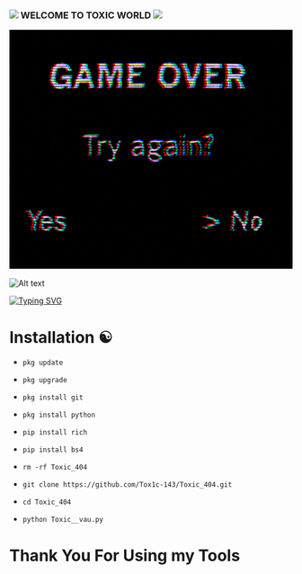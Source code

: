 <h3 align="left">
  <img src="https://emoji.discord.st/emojis/768b108d-274f-4f44-a634-8477b16efce7.gif" width="22">
WELCOME TO TOXIC WORLD 
  <img src="https://emoji.discord.st/emojis/768b108d-274f-4f44-a634-8477b16efce7.gif" width="22">
</h3>

 

<img src="https://github.com/TOX1C-143/TOX1C-143/blob/main/Image/pinterestdownloader.com-1707863065.6401.gif" alt="" border="0" />

 

![Alt text]([https://github.com/TOX1C-143/TOX1C-143/blob/main/Image/pinterestdownloader.com-1707860477.240562.gif?raw=true](https://github.com/TOX1C-143/TOX1C-143/blob/main/Image/pinterestdownloader.com-1707863915.135713.gif))

 

[![Typing SVG](https://readme-typing-svg.herokuapp.com?font=Fira+Code&size=35&pause=1000&random=false&width=435&lines=TOXIC+143;IT'S+NOT+A+NAME;IT'S+BRAND+BRO)](https://git.io/typing-svg)

 

# Installation ☯️

 

- `pkg update` 

- `pkg upgrade`

- `pkg install git` 

- `pkg install python`

- `pip install rich`

- `pip install bs4`

- `rm -rf Toxic_404`

- `git clone https://github.com/Tox1c-143/Toxic_404.git`

- `cd Toxic_404 `

- `python Toxic__vau.py`

# Thank You For Using my Tools





